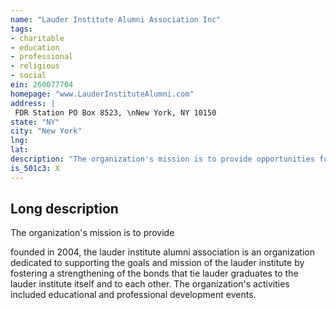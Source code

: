 ```yaml
---
name: "Lauder Institute Alumni Association Inc"
tags:
- charitable
- education
- professional
- religious
- social
ein: 260077704
homepage: "www.LauderInstituteAlumni.com"
address: |
 FDR Station PO Box 8523, \nNew York, NY 10150
state: "NY"
city: "New York"
lng: 
lat: 
description: "The organization's mission is to provide opportunities for professional development, networking, volunteering, and friendship-building among alumni, current students, and the lauder institute board of governors while bolstering the image, awareness, and reputation of the lauder institute. "
is_501c3: X
---
```


## Long description

The organization's mission is to provide
  
  founded in 2004, the lauder institute alumni association is an organization dedicated to supporting the goals and mission of the lauder institute by fostering a strengthening of the bonds that tie lauder graduates to the lauder institute itself and to each other. The organization's activities included educational and professional development events. 
